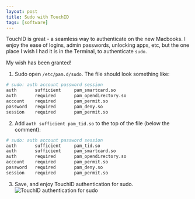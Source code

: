 ```yaml
---
layout: post
title: Sudo with TouchID
tags: [software]
---
```


TouchID is great - a seamless way to authenticate on the new Macbooks. I enjoy the ease of logins, admin passwords, unlocking apps, etc, but the one place I wish I had it is in the Terminal, to authenticate `sudo`.

My wish has been granted! 

1. Sudo open `/etc/pam.d/sudo`. The file should look something like:
```python
# sudo: auth account password session
auth       sufficient     pam_smartcard.so
auth       required       pam_opendirectory.so
account    required       pam_permit.so
password   required       pam_deny.so
session    required       pam_permit.so
```
2. Add `auth sufficient pam_tid.so` to the top of the file (below the comment):
```python
# sudo: auth account password session
auth       sufficient     pam_tid.so
auth       sufficient     pam_smartcard.so
auth       required       pam_opendirectory.so
account    required       pam_permit.so
password   required       pam_deny.so
session    required       pam_permit.so
```
3. Save, and enjoy TouchID authentication for sudo.
![TouchID authentication for sudo](/assets/touchid.png)